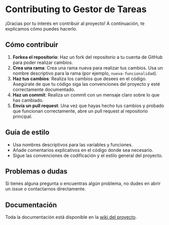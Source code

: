 # Contributing to Gestor de Tareas

¡Gracias por tu interés en contribuir al proyecto! A continuación, te explicamos cómo puedes hacerlo.

## Cómo contribuir

1. **Forkea el repositorio**: Haz un fork del repositorio a tu cuenta de GitHub para poder realizar cambios.
2. **Crea una rama**: Crea una rama nueva para realizar tus cambios. Usa un nombre descriptivo para la rama (por ejemplo, `nueva-funcionalidad`).
3. **Haz tus cambios**: Realiza los cambios que desees en el código. Asegúrate de que tu código siga las convenciones del proyecto y esté correctamente documentado.
4. **Haz un commit**: Realiza un commit con un mensaje claro sobre lo que has cambiado.
5. **Envía un pull request**: Una vez que hayas hecho tus cambios y probado que funcionan correctamente, abre un pull request al repositorio principal.

## Guía de estilo

- Usa nombres descriptivos para las variables y funciones.
- Añade comentarios explicativos en el código donde sea necesario.
- Sigue las convenciones de codificación y el estilo general del proyecto.

## Problemas o dudas

Si tienes alguna pregunta o encuentras algún problema, no dudes en abrir un *issue* o contactarnos directamente.

## Documentación

Toda la documentación está disponible en la [wiki del proyecto](https://github.com/indadominguez/Proyecto-2-Digitalizacion/blob/main/WIKI.md).

